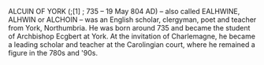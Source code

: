 ALCUIN OF YORK (;[1] ; 735 – 19 May 804 AD) – also called EALHWINE, ALHWIN or ALCHOIN – was an English scholar, clergyman, poet and teacher from York, Northumbria. He was born around 735 and became the student of Archbishop Ecgbert at York. At the invitation of Charlemagne, he became a leading scholar and teacher at the Carolingian court, where he remained a figure in the 780s and '90s.
